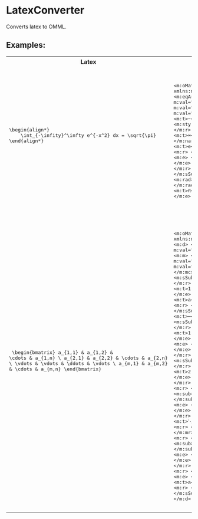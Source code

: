 # LatexConverter

Converts latex to OMML.

## Examples:
<table>
    <tr>
        <th> Latex </th>
        <th> OMML </th>
    </tr>
    <tr>
        <td>
            <pre lang="latex">
\begin{align*} 
    \int_{-\infity}^\infty e^{-x^2} dx = \sqrt{\pi}
\end{align*}
            </pre>
        </td>
        <td>
            <pre lang='xml'>
    
<m:oMath xmlns:m="http://schemas.openxmlformats.org/officeDocument/2006/math" xmlns:mml="http://www.w3.org/1998/Math/MathML">
  <m:eqArr>
    <m:e>
      <m:nary>
        <m:naryPr>
          <m:chr m:val="∫"/>
          <m:limLoc m:val="subSup"/>
          <m:grow m:val="1"/>
          <m:subHide m:val="off"/>
          <m:supHide m:val="off"/>
        </m:naryPr>
        <m:sub>
          <m:r>
            <m:t>−</m:t>
          </m:r>
          <m:r>
            <m:rPr>
              <m:sty m:val="p"/>
            </m:rPr>
            <m:t>infity</m:t>
          </m:r>
        </m:sub>
        <m:sup>
          <m:r>
            <m:t>∞</m:t>
          </m:r>
        </m:sup>
        <m:e/>
      </m:nary>
      <m:sSup>
        <m:e>
          <m:r>
            <m:t>e</m:t>
          </m:r>
        </m:e>
        <m:sup>
          <m:r>
            <m:t>−</m:t>
          </m:r>
          <m:sSup>
            <m:e>
              <m:r>
                <m:t>x</m:t>
              </m:r>
            </m:e>
            <m:sup>
              <m:r>
                <m:t>2</m:t>
              </m:r>
            </m:sup>
          </m:sSup>
        </m:sup>
      </m:sSup>
      <m:r>
        <m:t>dx=</m:t>
      </m:r>
      <m:rad>
        <m:radPr>
          <m:degHide m:val="on"/>
        </m:radPr>
        <m:deg/>
        <m:e>
          <m:r>
            <m:t>π</m:t>
          </m:r>
        </m:e>
      </m:rad>
    </m:e>
  </m:eqArr>
</m:oMath>
            </pre>
        </td>
    </tr>
    <tr>
        <td>
            <pre lang='latex'>
\begin{bmatrix}
    a_{1,1} & a_{1,2} & \cdots & a_{1,n} \\
    a_{2,1} & a_{2,2} & \cdots & a_{2,n} \\
    \vdots  & \vdots  & \ddots & \vdots  \\
    a_{m,1} & a_{m,2} & \cdots & a_{m,n} 
\end{bmatrix}
            </pre>
        </td>
        <td>
            <pre lang='xml'>
    

<m:oMath xmlns:m="http://schemas.openxmlformats.org/officeDocument/2006/math" xmlns:mml="http://www.w3.org/1998/Math/MathML">
  <m:d>
    <m:dPr>
      <m:begChr m:val="["/>
      <m:sepChr m:val=""/>
      <m:endChr m:val="]"/>
    </m:dPr>
    <m:e>
      <m:m>
        <m:mPr>
          <m:baseJc m:val="center"/>
          <m:plcHide m:val="on"/>
          <m:mcs>
            <m:mc>
              <m:mcPr>
                <m:count m:val="4"/>
                <m:mcJc m:val="center"/>
              </m:mcPr>
            </m:mc>
          </m:mcs>
        </m:mPr>
        <m:mr>
          <m:e>
            <m:sSub>
              <m:e>
                <m:r>
                  <m:t>a</m:t>
                </m:r>
              </m:e>
              <m:sub>
                <m:r>
                  <m:t>1,1</m:t>
                </m:r>
              </m:sub>
            </m:sSub>
          </m:e>
          <m:e>
            <m:sSub>
              <m:e>
                <m:r>
                  <m:t>a</m:t>
                </m:r>
              </m:e>
              <m:sub>
                <m:r>
                  <m:t>1,2</m:t>
                </m:r>
              </m:sub>
            </m:sSub>
          </m:e>
          <m:e>
            <m:r>
              <m:t>⋯</m:t>
            </m:r>
          </m:e>
          <m:e>
            <m:sSub>
              <m:e>
                <m:r>
                  <m:t>a</m:t>
                </m:r>
              </m:e>
              <m:sub>
                <m:r>
                  <m:t>1,n</m:t>
                </m:r>
              </m:sub>
            </m:sSub>
          </m:e>
        </m:mr>
        <m:mr>
          <m:e>
            <m:sSub>
              <m:e>
                <m:r>
                  <m:t>a</m:t>
                </m:r>
              </m:e>
              <m:sub>
                <m:r>
                  <m:t>2,1</m:t>
                </m:r>
              </m:sub>
            </m:sSub>
          </m:e>
          <m:e>
            <m:sSub>
              <m:e>
                <m:r>
                  <m:t>a</m:t>
                </m:r>
              </m:e>
              <m:sub>
                <m:r>
                  <m:t>2,2</m:t>
                </m:r>
              </m:sub>
            </m:sSub>
          </m:e>
          <m:e>
            <m:r>
              <m:t>⋯</m:t>
            </m:r>
          </m:e>
          <m:e>
            <m:sSub>
              <m:e>
                <m:r>
                  <m:t>a</m:t>
                </m:r>
              </m:e>
              <m:sub>
                <m:r>
                  <m:t>2,n</m:t>
                </m:r>
              </m:sub>
            </m:sSub>
          </m:e>
        </m:mr>
        <m:mr>
          <m:e>
            <m:r>
              <m:t>⋮</m:t>
            </m:r>
          </m:e>
          <m:e>
            <m:r>
              <m:t>⋮</m:t>
            </m:r>
          </m:e>
          <m:e>
            <m:r>
              <m:t>⋱</m:t>
            </m:r>
          </m:e>
          <m:e>
            <m:r>
              <m:t>⋮</m:t>
            </m:r>
          </m:e>
        </m:mr>
        <m:mr>
          <m:e>
            <m:sSub>
              <m:e>
                <m:r>
                  <m:t>a</m:t>
                </m:r>
              </m:e>
              <m:sub>
                <m:r>
                  <m:t>m,1</m:t>
                </m:r>
              </m:sub>
            </m:sSub>
          </m:e>
          <m:e>
            <m:sSub>
              <m:e>
                <m:r>
                  <m:t>a</m:t>
                </m:r>
              </m:e>
              <m:sub>
                <m:r>
                  <m:t>m,2</m:t>
                </m:r>
              </m:sub>
            </m:sSub>
          </m:e>
          <m:e>
            <m:r>
              <m:t>⋯</m:t>
            </m:r>
          </m:e>
          <m:e>
            <m:sSub>
              <m:e>
                <m:r>
                  <m:t>a</m:t>
                </m:r>
              </m:e>
              <m:sub>
                <m:r>
                  <m:t>m,n</m:t>
                </m:r>
              </m:sub>
            </m:sSub>
          </m:e>
        </m:mr>
      </m:m>
    </m:e>
  </m:d>
</m:oMath>
            </pre>
        </td>
    </tr>
</table>
